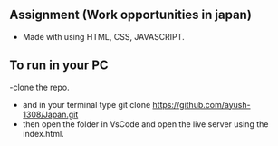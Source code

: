 ## Assignment (Work opportunities in japan)
- Made with using HTML, CSS, JAVASCRIPT.

## To run in your PC
-clone the repo.
- and in your terminal type git clone https://github.com/ayush-1308/Japan.git
- then open the folder in VsCode and open the live server using the index.html.
